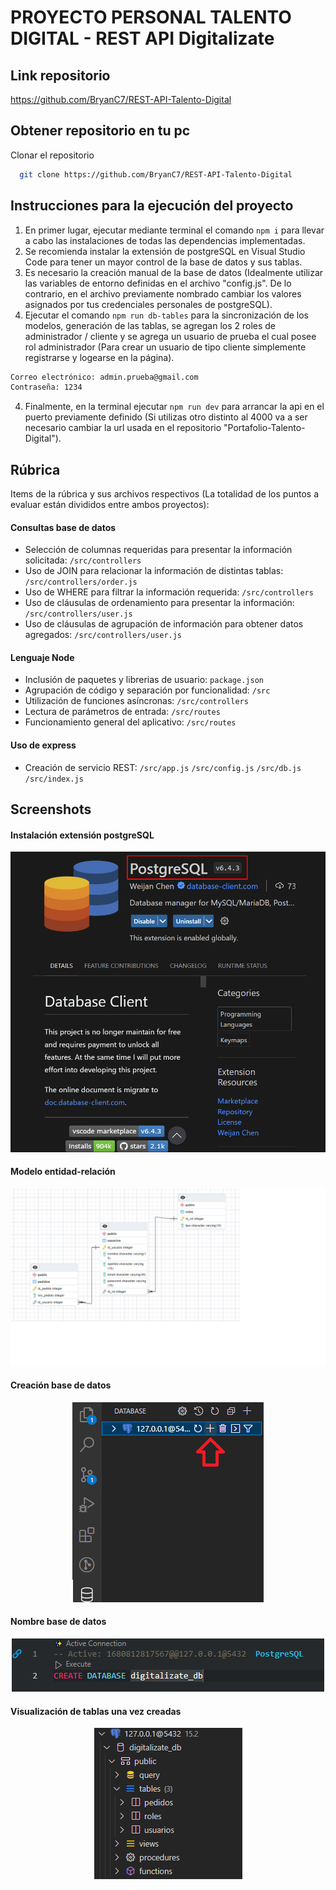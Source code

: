 # PROYECTO PERSONAL TALENTO DIGITAL - REST API Digitalizate

## Link repositorio

https://github.com/BryanC7/REST-API-Talento-Digital

## Obtener repositorio en tu pc
Clonar el repositorio
```bash
  git clone https://github.com/BryanC7/REST-API-Talento-Digital
```

## Instrucciones para la ejecución del proyecto  
1. En primer lugar, ejecutar mediante terminal el comando `npm i` para llevar a cabo las instalaciones de todas las dependencias implementadas.
2. Se recomienda instalar la extensión de postgreSQL en Visual Studio Code para tener un mayor control de la base de datos y sus tablas.
3. Es necesario la creación manual de la base de datos (Idealmente utilizar las variables de entorno definidas en el archivo "config.js". De lo contrario, en el archivo previamente nombrado cambiar los valores asignados por tus credenciales personales de postgreSQL).
4. Ejecutar el comando `npm run db-tables` para la sincronización de los modelos, generación de las tablas, se agregan los 2 roles de administrador / cliente y se agrega un usuario de prueba el cual posee rol administrador (Para crear un usuario de tipo cliente simplemente registrarse y logearse en la página).

```bash
Correo electrónico: admin.prueba@gmail.com
Contraseña: 1234
```
4. Finalmente, en la terminal ejecutar `npm run dev` para arrancar la api en el puerto previamente definido (Si utilizas otro distinto al 4000 va a ser necesario cambiar la url usada en el repositorio "Portafolio-Talento-Digital").

## Rúbrica
Items de la rúbrica y sus archivos respectivos (La totalidad de los puntos a evaluar están divididos entre ambos proyectos):
#### Consultas base de datos
- Selección de columnas requeridas para presentar la información solicitada: `/src/controllers`
- Uso de JOIN para relacionar la información de distintas tablas: `/src/controllers/order.js`
- Uso de WHERE para filtrar la información requerida: `/src/controllers` 
- Uso de cláusulas de ordenamiento para presentar la información: `/src/controllers/user.js` 
- Uso de cláusulas de agrupación de información para obtener datos agregados: `/src/controllers/user.js`

#### Lenguaje Node
- Inclusión de paquetes y librerias de usuario: `package.json`
- Agrupación de código y separación por funcionalidad: `/src`
- Utilización de funciones asíncronas: `/src/controllers`
- Lectura de parámetros de entrada: `/src/routes`
- Funcionamiento general del aplicativo: `/src/routes`

#### Uso de express
- Creación de servicio REST: `/src/app.js` `/src/config.js` `/src/db.js` `/src/index.js`

## Screenshots

#### Instalación extensión postgreSQL
<p align="center">
    <img src="https://github.com/BryanC7/REST-API-Talento-Digital/blob/master/screenshots/postgreSQL.png?raw=true"/>
</p>

#### Modelo entidad-relación
<p align="center">
    <img src="https://github.com/BryanC7/REST-API-Talento-Digital/blob/master/screenshots/modelo-entidad-relacion.png?raw=true"/>
</p>

#### Creación base de datos
<p align="center">
    <img src="https://github.com/BryanC7/REST-API-Talento-Digital/blob/master/screenshots/creacion-db.png?raw=true"/>
</p>

#### Nombre base de datos
<p align="center">
    <img src="https://github.com/BryanC7/REST-API-Talento-Digital/blob/master/screenshots/nombre-db.png?raw=true"/>
</p>

#### Visualización de tablas una vez creadas
<p align="center">
    <img src="https://github.com/BryanC7/REST-API-Talento-Digital/blob/master/screenshots/db-tablas.png?raw=true"/>
</p>
